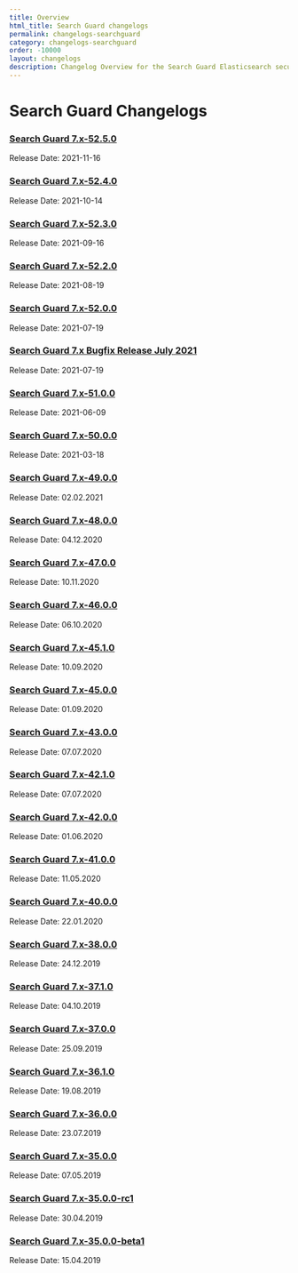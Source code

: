 ```yaml
---
title: Overview
html_title: Search Guard changelogs
permalink: changelogs-searchguard
category: changelogs-searchguard
order: -10000
layout: changelogs
description: Changelog Overview for the Search Guard Elasticsearch security plugin. Protect your data from any unauthorized access.
---
```


<!--- Copyright 2020 floragunn GmbH -->

# Search Guard Changelogs


### [Search Guard 7.x-52.5.0](../_changelogs/changelog_searchguard_7_x_52_5_0.md)

Release Date: 2021-11-16

### [Search Guard 7.x-52.4.0](../_changelogs/changelog_searchguard_7_x_52_4_0.md)

Release Date: 2021-10-14

### [Search Guard 7.x-52.3.0](../_changelogs/changelog_searchguard_7_x_52_3_0.md)

Release Date: 2021-09-16

### [Search Guard 7.x-52.2.0](../_changelogs/changelog_searchguard_7_x_52_2_0.md)

Release Date: 2021-08-19

### [Search Guard 7.x-52.0.0](../_changelogs/changelog_searchguard_7_x_52_0_0.md)

Release Date: 2021-07-19

### [Search Guard 7.x Bugfix Release July 2021](../_changelogs/changelog_searchguard_7_x_bugfix_2021_07.md)

Release Date: 2021-07-19

### [Search Guard 7.x-51.0.0](../_changelogs/changelog_searchguard_7_x_51_0_0.md)

Release Date: 2021-06-09

### [Search Guard 7.x-50.0.0](../_changelogs/changelog_searchguard_7_x_50_0_0.md)

Release Date: 2021-03-18

### [Search Guard 7.x-49.0.0](../_changelogs/changelog_searchguard_7_x_49_0_0.md)

Release Date: 02.02.2021

### [Search Guard 7.x-48.0.0](../_changelogs/changelog_searchguard_7_x_48_0_0.md)

Release Date: 04.12.2020

### [Search Guard 7.x-47.0.0](../_changelogs/changelog_searchguard_7_x_47_0_0.md)

Release Date: 10.11.2020

### [Search Guard 7.x-46.0.0](../_changelogs/changelog_searchguard_7_x_46_0_0.md)

Release Date: 06.10.2020

### [Search Guard 7.x-45.1.0](../_changelogs/changelog_searchguard_7_x_45_1_0.md)

Release Date: 10.09.2020

### [Search Guard 7.x-45.0.0](../_changelogs/changelog_searchguard_7_x_45_0_0.md)

Release Date: 01.09.2020

### [Search Guard 7.x-43.0.0](../_changelogs/changelog_searchguard_7_x_43_0_0.md)

Release Date: 07.07.2020

### [Search Guard 7.x-42.1.0](../_changelogs/changelog_searchguard_7_x_42_1_0.md)

Release Date: 07.07.2020

### [Search Guard 7.x-42.0.0](../_changelogs/changelog_searchguard_7_x_42_0_0.md)

Release Date: 01.06.2020

### [Search Guard 7.x-41.0.0](../_changelogs/changelog_searchguard_7_x_41_0_0.md)

Release Date: 11.05.2020

### [Search Guard 7.x-40.0.0](../_changelogs/changelog_searchguard_7_x_40_0_0.md)

Release Date: 22.01.2020

### [Search Guard 7.x-38.0.0](../_changelogs/changelog_searchguard_7_x_38_0_0.md)

Release Date: 24.12.2019

### [Search Guard 7.x-37.1.0](../_changelogs/changelog_searchguard_7_x_37_1_0.md)

Release Date: 04.10.2019

### [Search Guard 7.x-37.0.0](../_changelogs/changelog_searchguard_7_x_37_0_0.md)

Release Date: 25.09.2019

### [Search Guard 7.x-36.1.0](../_changelogs/changelog_searchguard_7_x_36_1_0.md)

Release Date: 19.08.2019

### [Search Guard 7.x-36.0.0](../_changelogs/changelog_searchguard_7_x_36_0_0.md)

Release Date: 23.07.2019

### [Search Guard 7.x-35.0.0](../_changelogs/changelog_searchguard_7_x_35_0_0.md)

Release Date: 07.05.2019

### [Search Guard 7.x-35.0.0-rc1](../_changelogs/changelog_searchguard_7_x_35_0_0_rc1.md)

Release Date: 30.04.2019

### [Search Guard 7.x-35.0.0-beta1](../_changelogs/changelog_searchguard_7_x_35_0_0_beta1.md)

Release Date: 15.04.2019

